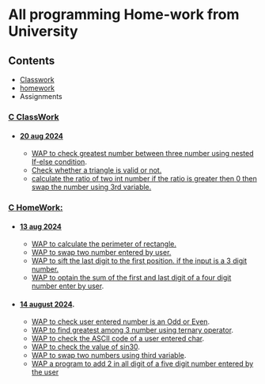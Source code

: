 # All programming Home-work from University

## Contents
 - [Classwork](#c-classwork)
 - [homework](#c-homework)
 - Assignments

### [C ClassWork](/classwork/)
 - #### [20 aug 2024](/c/classwork/)
   - [WAP to check greatest number between three number using nested If-else condition](/c/classwork/20-08-2024/greatest-number-among3-using-nested-if.c).
   - [Check whether a triangle is valid or not.](/c/classwork/20-08-2024/check-valid-triangle.c)
   - [calculate the ratio of two int number if the ratio is greater then 0 then swap the number using 3rd variable.](/c/classwork/20-08-2024/check-ratio.c)


### [C HomeWork:](/c/homeworks/)

 - #### [13 aug 2024](/c/homeworks/13-08-2024/)
    - [WAP to calculate the perimeter of rectangle.](/c/homeworks/13-08-2024/perimeter-rectangle.c)
    - [WAP to swap two number entered by user.](/c/homeworks/13-08-2024/swap-two-number.c)
    - [WAP to sift the last digit to the first position. if the input is a 3 digit number.](/c/homeworks/13-08-2024/sift-third-digit-to-first.c)
    - [WAP to optain the sum of the first and last digit of a four digit number enter by user](/c/homeworks/13-08-2024/sum-of-first-and-last-digit.c).

    
 - #### [14 august 2024](/c/homeworks/14-08-2024/).
    - [WAP to check user entered number is an Odd or Even](/c/homeworks/14-08-2024/odd-even.c).
    - [WAP to find greatest among 3 number using ternary operator](/c/homeworks/14-08-2024/greatest-among-three.c).
    - [WAP to check the ASCII code of a user entered char](/c/homeworks/14-08-2024/ascii-check.c).
    - [WAP to check the value of sin30](/c/homeworks/14-08-2024/check-sin30.c).
    - [WAP to swap two numbers using third variable](/c/homeworks/14-08-2024/num-swap-using-third-variable.c).
    - [WAP a program to add 2 in all digit of a five digit number entered by the user](/c/homeworks/14-08-2024/add2-in-all-digit-of-5-digit-num.c)
